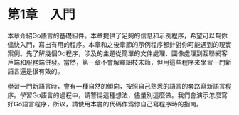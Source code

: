 # 第1章　入門

本章介紹Go語言的基礎組件。本章提供了足夠的信息和示例程序，希望可以幫你儘快入門，寫出有用的程序。本章和之後章節的示例程序都針對你可能遇到的現實案例。先了解幾個Go程序，涉及的主題從簡單的文件處理、圖像處理到互聯網客戶端和服務端併發。當然，第一章不會解釋細枝末節，但用這些程序來學習一門新語言還是很有效的。

學習一門新語言時，會有一種自然的傾向，按照自己熟悉的語言的套路寫新語言程序。學習Go語言的過程中，請警惕這種想法，儘量別這麼做。我們會演示怎麼寫好Go語言程序，所以，請使用本書的代碼作爲你自己寫程序時的指南。
